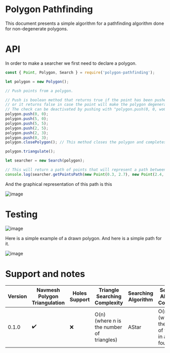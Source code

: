 # Polygon Pathfinding

This document presents a simple algorithm for a pathfinding algorithm done for non-degenerate polygons.

# API
In order to make a searcher we first need to declare a polygon.
```javascript
const { Point, Polygon, Search } = require('polygon-pathfinding');

let polygon = new Polygon();

// Push points from a polygon.

// Push is boolean method that returns true if the point has been pushed to the polygon
// or it returns false in case the point will make the polygon degenerate (self intersecting).
// The check can be deactivated by pushing with "polygon.push(0, 0, woChecker = true);"
polygon.push(0, 0);
polygon.push(5, 0);
polygon.push(5, 5);
polygon.push(2, 5);
polygon.push(2, 3);
polygon.push(0, 3);
polygon.closePolygon(); // This method closes the polygon and completes it. The push method will return false in case (y, x) is point that already exists in the polygon.

polygon.triangulate();

let searcher = new Search(polygon);

// This will return a path of points that will represent a path between (0.3, 2.7) and (2.4, 4.5).
console.log(searcher.getPointsPath(new Point(0.3, 2.7), new Point(2.4, 4.5)))
```

And the graphical representation of this path is this

![image](https://github.com/SoucupB/PolygonPathfinding/assets/49458226/f7f83278-0361-4bcc-b5e5-06031e06d2f5)


# Testing
![image](https://github.com/SoucupB/BoringPathfinding/assets/49458226/4be0a686-b3ac-4679-8dc8-62dee7a4486f)

Here is a simple example of a drawn polygon.
And here is a simple path for it.

![image](https://github.com/SoucupB/BoringPathfinding/assets/49458226/3f51d903-f652-409c-af97-ad6d25749d47)

# Support and notes

| Version | Navmesh Polygon Triangulation | Holes Support | Triangle Searching Complexity | Searching Algorithm | Searching Algorithm Complexity | Point push in polygon complexity |
| --------------- | --------------- | --------------- | --------------- | --------------- | --------------- | --------------- |
| 0.1.0           |    ✔️   | ❌   | O(n) (where n is the number of triangles) | AStar | O(m ^ 2) (where m is the number of triangles in a path found) | O(n ^ 2) (where n is the number of points in the polygon) (O(n) in case of using woChecker=true) |
